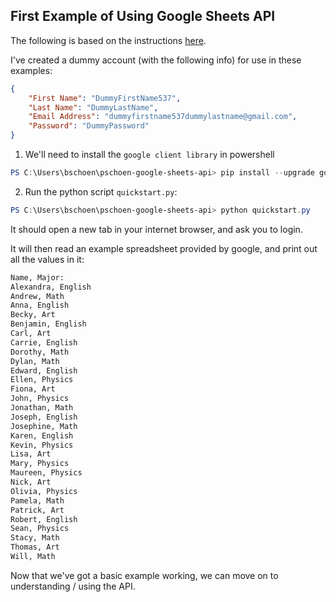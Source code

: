 ## First Example of Using Google Sheets API

The following is based on the instructions [here](https://developers.google.com/sheets/api/quickstart/python).

I've created a dummy account (with the following info) for use in these examples:

```json
{
    "First Name": "DummyFirstName537",
    "Last Name": "DummyLastName",
    "Email Address": "dummyfirstname537dummylastname@gmail.com",
    "Password": "DummyPassword"
}
```

1. We'll need to install the `google client library` in powershell

```powershell
PS C:\Users\bschoen\pschoen-google-sheets-api> pip install --upgrade google-api-python-client oauth2client
```

2. Run the python script `quickstart.py`:

```powershell
PS C:\Users\bschoen\pschoen-google-sheets-api> python quickstart.py
```

It should open a new tab in your internet browser, and ask you to login.

It will then read an example spreadsheet provided by google, and print out all the values in it:

```python
Name, Major:
Alexandra, English
Andrew, Math
Anna, English
Becky, Art
Benjamin, English
Carl, Art
Carrie, English
Dorothy, Math
Dylan, Math
Edward, English
Ellen, Physics
Fiona, Art
John, Physics
Jonathan, Math
Joseph, English
Josephine, Math
Karen, English
Kevin, Physics
Lisa, Art
Mary, Physics
Maureen, Physics
Nick, Art
Olivia, Physics
Pamela, Math
Patrick, Art
Robert, English
Sean, Physics
Stacy, Math
Thomas, Art
Will, Math
```

Now that we've got a basic example working, we can move on to understanding / using the API.
